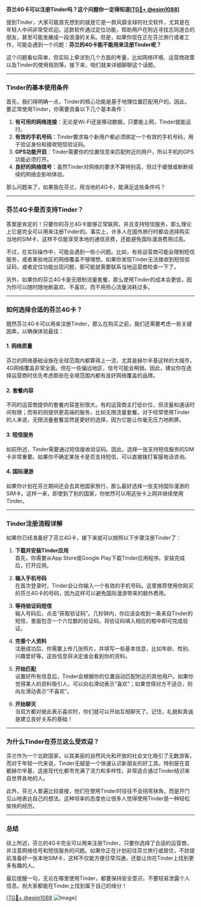 **芬兰4G卡可以注册Tinder吗？这个问题你一定得知道[[TG💪+ @esim1088](https://t.me/s/esim1088)]**

提到Tinder，大家可能首先想到的就是它是一款风靡全球的社交软件，尤其是在年轻人中间非常受欢迎。这款软件通过定位功能，帮助用户在附近寻找志同道合的朋友，甚至可能发展成一段浪漫的关系。但是，如果你现在正在芬兰旅行或者工作，可能会遇到一个问题：**芬兰的4G卡能不能用来注册Tinder呢？**

这个问题看似简单，但实际上牵涉到几个方面的考量，比如网络环境、运营商政策以及Tinder的使用规则等。接下来，咱们就来详细聊聊这个话题。

---

### **Tinder的基本使用条件**

首先，我们得明确一点，Tinder的核心功能是基于地理位置匹配用户的。因此，要正常使用Tinder，你需要具备以下几个基本条件：

1. **有可用的网络连接**：无论是Wi-Fi还是移动数据，只要能上网，Tinder就能运行。
2. **有效的手机号码**：Tinder要求每个新用户都必须绑定一个有效的手机号码，用于验证身份和接收短信验证码。
3. **GPS功能开启**：Tinder需要你的位置信息来匹配附近的用户，所以手机的GPS功能必须打开。
4. **良好的网络信号**：虽然Tinder对网络的要求不算特别高，但过于缓慢或断断续续的网络会影响体验。

那么问题来了，如果我在芬兰，用当地的4G卡，能满足这些条件吗？

---

### **芬兰4G卡是否支持Tinder？**

答案是肯定的！只要你的芬兰4G卡能够正常联网，并且支持短信服务，那么理论上它是完全可以用来注册Tinder的。事实上，许多人在国外旅行时都会选择购买当地的SIM卡，这样不仅能享受本地的通信资费，还能避免国际漫游费用过高。

不过，在实际操作中，可能会遇到一些小问题。比如，有些运营商可能会限制短信服务，或者某些地区的网络覆盖不够理想。如果你发现Tinder无法接收到短信验证码，或者定位功能出现问题，那可能就需要联系当地运营商检查一下了。

另外，如果你的芬兰4G卡是无限制流量套餐，那么使用Tinder的成本会更低，因为你可以随时随地刷喜欢、不喜欢，而不用担心流量消耗过多。

---

### **如何选择合适的芬兰4G卡？**

既然芬兰4G卡可以用来注册Tinder，那么在购买之前，我们还需要考虑一些关键因素，以确保体验最佳：

#### **1. 网络质量**
芬兰的网络基础设施在全球范围内都算得上一流，尤其是赫尔辛基这样的大城市，4G网络覆盖非常全面。但在一些偏远地区，信号可能会稍弱。因此，建议你在选择运营商时优先考虑那些在全境范围内都有良好网络覆盖的品牌。

#### **2. 套餐内容**
不同的运营商提供的套餐内容差别很大。有的运营商主打低价位，但流量和通话时间有限；而有的则提供更高端的服务，比如无限流量套餐。对于经常使用Tinder的人来说，无限流量套餐显然是更好的选择，因为它能让你毫无压力地刷屏。

#### **3. 短信服务**
如前所述，Tinder需要通过短信接收验证码。因此，选择一张支持短信服务的SIM卡非常重要。如果你不确定某张卡是否支持短信，可以直接拨打客服电话咨询。

#### **4. 国际漫游**
如果你计划在芬兰期间还会去其他国家旅行，那么最好选择一张支持国际漫游的SIM卡。这样一来，即使到了别的国家，你依然可以用这张卡上网并继续使用Tinder。

---

### **Tinder注册流程详解**

如果你已经准备好了芬兰4G卡，接下来就可以按照以下步骤注册Tinder了：

1. **下载并安装Tinder应用**  
   首先，你需要从App Store或Google Play下载Tinder应用程序。安装完成后，打开应用。

2. **输入手机号码**  
   在首次登录时，Tinder会让你输入一个有效的手机号码。这里推荐使用你刚买的芬兰4G卡的号码，因为这样可以避免国际漫游带来的额外费用。

3. **等待验证码短信**  
   输入号码后，点击“获取验证码”。几秒钟内，你应该会收到一条来自Tinder的短信，里面包含一个六位数的验证码。将验证码填入相应的框中即可完成验证。

4. **完善个人资料**  
   注册成功后，你需要上传几张照片，并填写一些基本信息，比如年龄、性别、兴趣爱好等。这些信息将决定谁会看到你的资料。

5. **开始匹配**  
   设置好所有信息后，Tinder会根据你的位置自动匹配附近的其他用户。如果你觉得某人的资料吸引人，可以向右滑动表示“喜欢”；如果觉得对方不适合，则向左滑动表示“不喜欢”。

6. **开始聊天**  
   当双方都对彼此表示喜欢时，你们就可以开始互相聊天了。记住，礼貌和真诚是建立良好关系的基础！

---

### **为什么Tinder在芬兰这么受欢迎？**

芬兰作为一个北欧国家，以其美丽的自然风光和开放的社会文化吸引了无数游客。而对于年轻一代来说，Tinder无疑是一个快速认识新朋友的好工具。特别是在首都赫尔辛基，这座现代化都市充满了活力和多样性，非常适合通过Tinder结识来自世界各地的人。

此外，芬兰人普遍比较直接，他们在使用Tinder时往往不会拐弯抹角，而是开门见山地表达自己的想法。这种坦率的态度也让很多人觉得使用Tinder是一种轻松愉快的经历。

---

### **总结**

综上所述，芬兰的4G卡完全可以用来注册Tinder，只要你选择了合适的运营商，并注意网络信号和短信服务的问题。如果你正在计划前往芬兰旅行或居住，不妨提前准备好一张本地SIM卡，这样不仅能方便日常沟通，还能让你在Tinder上找到更多有趣的人。

最后提醒一句，无论在哪里使用Tinder，都要保持安全意识，不要轻易泄露个人信息。祝大家都能在Tinder上找到属于自己的缘分！

[[TG💪+ @esim1088](https://t.me/s/esim1088) ![Image](https://i.postimg.cc/4NQfJmqS/Snipaste-2025-05-13-00-14-12.png)]